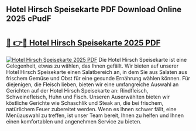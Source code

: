 ## Hotel Hirsch Speisekarte PDF Download Online 2025 cPudF

# <h2><a href="http://gcbe53.nevu.top/?p=Hotel+Hirsch+Speisekarte">🔗 👉🔴 Hotel Hirsch Speisekarte 2025 PDF</a></h2>

[![Hotel Hirsch Speisekarte 2025 PDF](https://i.imgur.com/dBaPXMq.png)](http://gcbe53.nevu.top/?p=Hotel+Hirsch+Speisekarte)
Die Hotel Hirsch Speisekarte ist eine Gelegenheit, etwas zu wählen, das Ihnen gefällt. Wir bieten auf unserer Hotel Hirsch Speisekarte einen Salatbereich an, in dem Sie aus Salaten aus frischem Gemüse und Obst für eine gesunde Ernährung wählen können. Für diejenigen, die Fleisch lieben, bieten wir eine umfangreiche Auswahl an Gerichten auf der Hotel Hirsch Speisekarte an: Rindfleisch, Schweinefleisch, Huhn und Fisch. Unseren Auserwählten bieten wir köstliche Gerichte wie Schaschlik und Steak an, die bei frischem, natürlichem Feuer zubereitet werden. Wenn es Ihnen schwer fällt, eine Menüauswahl zu treffen, ist unser Team bereit, Ihnen zu helfen und Ihnen einen komfortablen und angenehmen Service zu bieten.
